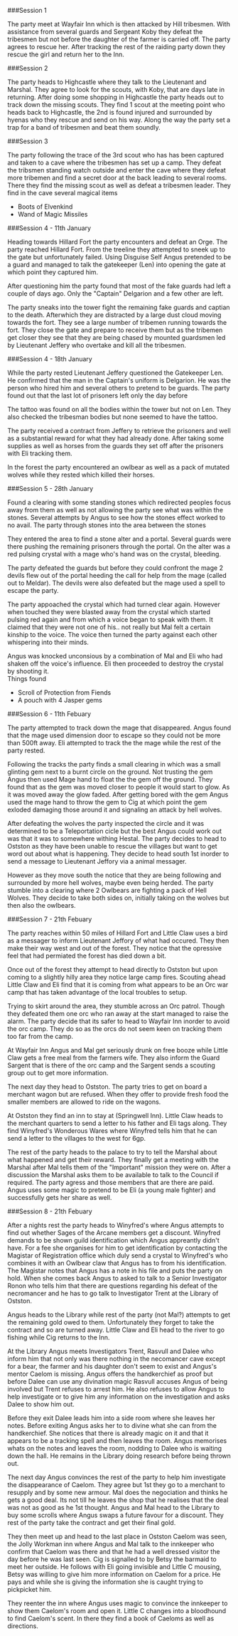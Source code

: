 ###Session 1

The party meet at Wayfair Inn which is then attacked by Hill tribesmen. With assistance from several guards and Sergeant Koby they defeat the tribesmen but not before the daughter of the farmer is carried off. The party agrees to rescue her. After tracking the rest of the raiding party down they rescue the girl and return her to the Inn.

###Session 2

The party heads to Highcastle where they talk to the Lieutenant and Marshal. They agree to look for the scouts, with Koby, that are days late in returning. After doing some shopping in Highcastle the party heads out to track down the missing scouts. They find 1 scout at the meeting point who heads back to Highcastle, the 2nd is found injured and surrounded by hyenas who they rescue and send on his way. Along the way the party set a trap for a band of tribesmen and beat them soundly.

###Session 3

The party following the trace of the 3rd scout who has has been captured and taken to a cave where the tribesmen has set up a camp. They defeat the tribsmen standing watch outside and enter the cave where they defeat more tribemen and find a secret door at the back leading to several rooms. There they find the missing scout as well as defeat a tribesmen leader. They find in the cave several magical items

* Boots of Elvenkind
* Wand of Magic Missiles

###Session 4 - 11th January 

Heading towards Hillard Fort the party encounters and defeat an Orge.
The party reached Hillard Fort. From the treeline they attempted to sneek up to the gate but unfortunately failed. Using Disguise Self Angus pretended to be a guard and managed to talk the gatekeeper (Len) into opening the gate at which point they captured him.   

After questioning him the party found that most of the fake guards had left a couple of days ago. Only the "Captain" Delgarion and a few other are left.  

The party sneaks into the tower fight the remaining fake guards and captian to the death. Afterwhich they are distracted by a large dust cloud moving towards the fort. They see a large number of tribemen running towards the fort. They close the gate and prepare to receive them but as the tribemen get closer they see that they are being chased by mounted guardsmen led by Lieutenant Jeffery who overtake and kill all the tribesmen. 

###Session 4 - 18th January

While the party rested Lieutenant Jeffery questioned the Gatekeeper Len. He confirmed that the man in the Captain's uniform is Delgarion. He was the person who hired him and several others to pretend to be guards. The party found out that the last lot of prisoners left only the day before

The tattoo was found on all the bodies within the tower but not on Len. They also checked the tribesman bodies but none seemed to have the tattoo. 

The party received a contract from Jeffery to retrieve the prisoners and well as a substantial reward for what they had already done. After taking some supplies as well as horses from the guards they set off after the prisoners with Eli tracking them.  

In the forest the party encountered an owlbear as well as a pack of mutated wolves while they rested which killed their horses.  

###Session 5 - 28th January

Found a clearing with some standing stones which redirected peoples focus away from them as well as not allowing the party see what was within the stones. Several attempts by Angus to see how the stones effect worked to no avail. The party through stones into the area between the stones  

They entered the area to find a stone alter and a portal. Several guards were there pushing the remaining prisoners through the portal. On the alter was a red pulsing crystal with a mage who's hand was on the crystal, bleeding.  

The party defeated the guards but before they could confront the mage 2 devils flew out of the portal heeding the call for help from the mage (called out to Meldar). The devils were also defeated but the mage used a spell to escape the party.  

The party appoached the crystal which had turned clear again. However when touched they were blasted away from the crystal which started pulsing red again and from which a voice began to speak with them. It claimed that they were not one of his.. not really but Mal felt a certain kinship to the voice. The voice then turned the party against each other whispering into their minds.  

Angus was knocked unconsious by a combination of Mal and Eli who had shaken off the voice's influence. Eli then proceeded to destroy the crystal by shooting it.  
Things found
  
  * Scroll of Protection from Fiends
  * A pouch with 4 Jasper gems
  
###Session 6 - 11th Febuary

The party attempted to track down the mage that disappeared. Angus found that the mage used dimension door to escape so they could not be more than 500ft away. Eli attempted to track the the mage while the rest of the party rested.  

Following the tracks the party finds a small clearing in which was a small glinting gem next to a burnt circle on the ground. Not trusting the gem Angus then used Mage hand to float the the gem off the ground. They found that as the gem was moved closer to people it would start to glow. As it was moved away the glow faded. After getting bored with the gem Angus used the mage hand to throw the gem to Cig at which point the gem exloded damaging those around it and signaling an attack by hell wolves.  

After defeating the wolves the party inspected the circle and it was determined to be a Teleportation cicle but the best Angus could work out was that it was to somewhere withing Hestal. The party decides to head to Ostston as they have been unable to rescue the villages but want to get word out about what is happening. They decide to head south 1st inorder to send a message to Lieutenant Jeffory via a animal messager.  

However as they move south the notice that they are being following and surrounded by more hell wolves, maybe even being herded. The party stumble into a clearing where 2 Owlbears are fighting a pack of Hell Wolves. They decide to take both sides on, initially taking on the wolves but then also the owlbears.

###Session 7 - 21th Febuary

The party reaches within 50 miles of Hillard Fort and Little Claw uses a bird as a messager to inform Lieutenant Jeffory of what had occured. They then make their way west and out of the forest. They notice that the opressive feel that had permiated the forest has died down a bit.  

Once out of the forest they attempt to head directly to Ostston but upon coming to a slightly hilly area they notice large camp fires. Scouting ahead Little Claw and Eli find that it is coming from what appears to be an Orc war camp that has taken advantage of the local troubles to setup.  

Trying to skirt around the area, they stumble across an Orc patrol. Though they defeated them one orc who ran away at the start managed to raise the alarm. The party decide that its safer to head to Wayfair Inn inorder to avoid the orc camp. They do so as the orcs do not seem keen on tracking them too far from the camp.  

At Wayfair Inn Angus and Mal get seriously drunk on free booze while Little Claw gets a free meal from the farmers wife. They also inform the Guard Sargent that is there of the orc camp and the Sargent sends a scouting group out to get more information.

The next day they head to Ostston. The party tries to get on board a merchant wagon but are refused. When they offer to provide fresh food the smaller members are allowed to ride on the wagons.
  
At Ostston they find an inn to stay at (Springwell Inn). Little Claw heads to the merchant quarters to send a letter to his father and Eli tags along. They find Winyfred's Wonderous Wares where Winyfred tells him that he can send a letter to the villages to the west for 6gp.

The rest of the party heads to the palace to try to tell the Marshal about what happened and get their reward. They finally get a meeting with the Marshal after Mal tells them of the "Important" mission they were on. After a discussion the Marshal asks them to be available to talk to the Council if required. The party agress and those members that are there are paid. Angus uses some magic to pretend to be Eli (a young male fighter) and successfully gets her share as well. 

###Session 8 - 21th Febuary

After a nights rest the party heads to Winyfred's where Angus attempts to find out whether Sages of the Arcane members get a discount. Winyfred demands to be shown guild identification which Angus appreantly didn't have. For a fee she organises for him to get identification by contacting the Magistar of Registration office which duly send a crystal to Winyfred's who combines it with an Owlbear claw that Angus has to from his identification. The Magistar notes that Angus has a note in his file and puts the party on hold. When she comes back Angus to asked to talk to a Senior Investigator Ronon who tells him that there are questions regarding his defeat of the necromancer and he has to go talk to Investigator Trent at the Library of Ostston.

Angus heads to the Library while rest of the party (not Mal?) attempts to get the remaining gold owed to them. Unfortunately they forget to take the contract and so are turned away. Little Claw and Eli head to the river to go fishing while Cig returns to the Inn. 

At the Library Angus meets Investigators Trent, Rasvull and Dalee who inform him that not only was there nothing in the necomancer cave except for a bear, the farmer and his daughter don't seem to exist and Angus's mentor Caelom is missing. Angus offers the handkerchief as proof but before Dalee can use any divination magic Rasvull accuses Angus of being involved but Trent refuses to arrest him. He also refuses to allow Angus to help investigate or to give him any information on the investigation and asks Dalee to show him out.

Before they exit Dalee leads him into a side room where she leaves her notes. Before exiting Angus asks her to to divine what she can from the handkerchief. She notices that there is already magic on it and that it appears to be a tracking spell and then leaves the room. Angus memorises whats on the notes and leaves the room, nodding to Dalee who is waiting down the hall. He remains in the Library doing research before being thrown out.

The next day Angus convinces the rest of the party to help him investigate the disappearance of Caelom. They agree but 1st they go to a merchant to resupply and by some new armour. Mal does the negociation and thinks he gets a good deal. Its not till he leaves the shop that he realises that the deal was not as good as he 1st thought.  Angus and Mal head to the Library to buy some scrolls where Angus swaps a future favour for a discount. They rest of the party take the contract and get their final gold.

They then meet up and head to the last place in Ostston Caelom was seen, the Jolly Workman inn where Angus and Mal talk to the innkeeper who confirm that Caelom was there and that he had a well dressed visitor the day before he was last seen. Cig is signalled to by Betsy the barmaid to meet her outside. He follows with Eli going invisible and Little C mousing, Betsy was willing to give him more information on Caelom for a price. He pays and while she is giving the information she is caught trying to pickpicket him.

They reenter the inn where Angus uses magic to convince the innkeeper to show them Caelom's room and open it. Little C changes into a bloodhound to find Caelom's scent. In there they find a book of Caeloms as well as directions.





